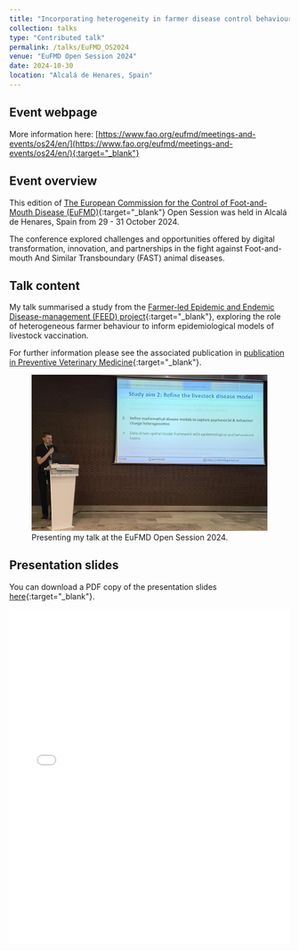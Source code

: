 ```yaml
---
title: "Incorporating heterogeneity in farmer disease control behaviour into a livestock disease transmission model"
collection: talks
type: "Contributed talk"
permalink: /talks/EuFMD_OS2024
venue: "EuFMD Open Session 2024"
date: 2024-10-30
location: "Alcalá de Henares, Spain"
---
```


## Event webpage

More information here: [https://www.fao.org/eufmd/meetings-and-events/os24/en/](https://www.fao.org/eufmd/meetings-and-events/os24/en/){:target="_blank"}

## Event overview

This edition of [The European Commission for the Control of Foot-and-Mouth Disease (EuFMD)](https://www.fao.org/eufmd/en/){:target="_blank"} Open Session was held in Alcalá de Henares, Spain from 29 - 31 October 2024.

The conference explored challenges and opportunities offered by digital transformation, innovation, and partnerships in the fight against Foot-and-mouth And Similar Transboundary (FAST) animal diseases.

## Talk content
My talk summarised a study from the [Farmer-led Epidemic and Endemic Disease-management (FEED) project](https://feed.warwick.ac.uk){:target="_blank"}, exploring the role of heterogeneous farmer behaviour to inform epidemiological models of livestock vaccination.

For further information please see the associated publication in [publication in Preventive Veterinary Medicine](https://doi.org/10.1016/j.prevetmed.2023.106019){:target="_blank"}.

<figure>
  <img src="/images/TalkImages/EuFMD_OS24_TalkPhoto.jpg" alt="Presenting photo"/>
  <figcaption> Presenting my talk at the EuFMD Open Session 2024.
 </figcaption>
</figure>

<!-- ## Presentation recording
The talk may be viewed [here](https://www.youtube.com/watch?v=JCHCDwlhs0k&t=12979s){:target="_blank"}. -->

## Presentation slides
You can download a PDF copy of the presentation slides [here](/files/TalkSlides/EuFMD_OS24_30Oct2024.pdf){:target="_blank"}.
<iframe src="/files/TalkSlides/EuFMD_OS24_30Oct2024.pdf" width="100%" height="600" frameborder="no" border="0" marginwidth="0" marginheight="0"></iframe>

<!-- ## Panel recording
I was also a panel participant as part of the session on emergency preparedness and response. The panel may be viewed [here](https://youtu.be/JCHCDwlhs0k?t=13602){:target="_blank"}. -->
